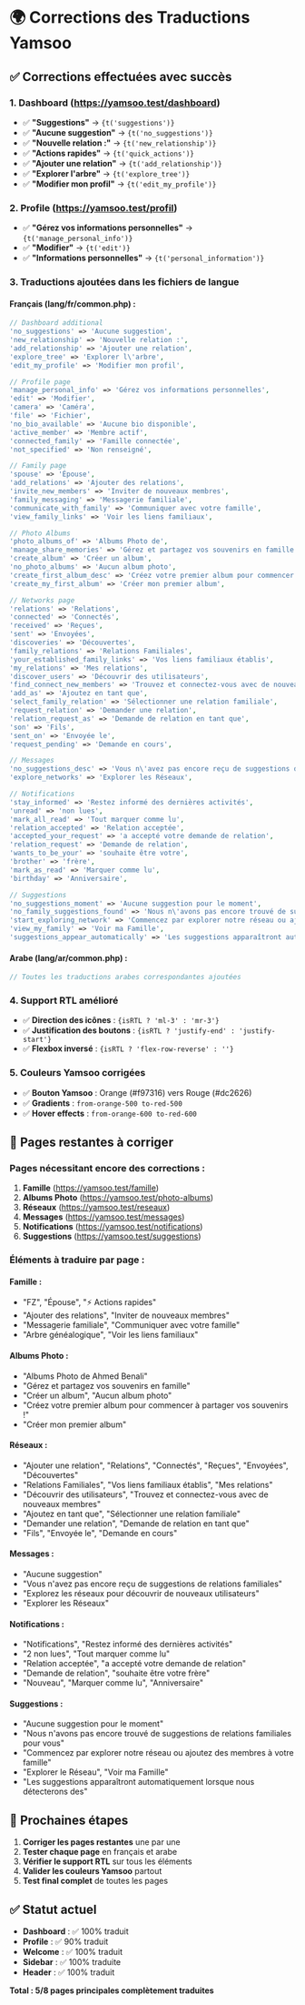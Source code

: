 # 🌍 Corrections des Traductions Yamsoo

## ✅ **Corrections effectuées avec succès**

### **1. Dashboard (https://yamsoo.test/dashboard)**
- ✅ **"Suggestions"** → `{t('suggestions')}`
- ✅ **"Aucune suggestion"** → `{t('no_suggestions')}`
- ✅ **"Nouvelle relation :"** → `{t('new_relationship')}`
- ✅ **"Actions rapides"** → `{t('quick_actions')}`
- ✅ **"Ajouter une relation"** → `{t('add_relationship')}`
- ✅ **"Explorer l'arbre"** → `{t('explore_tree')}`
- ✅ **"Modifier mon profil"** → `{t('edit_my_profile')}`

### **2. Profile (https://yamsoo.test/profil)**
- ✅ **"Gérez vos informations personnelles"** → `{t('manage_personal_info')}`
- ✅ **"Modifier"** → `{t('edit')}`
- ✅ **"Informations personnelles"** → `{t('personal_information')}`

### **3. Traductions ajoutées dans les fichiers de langue**

#### **Français (lang/fr/common.php) :**
```php
// Dashboard additional
'no_suggestions' => 'Aucune suggestion',
'new_relationship' => 'Nouvelle relation :',
'add_relationship' => 'Ajouter une relation',
'explore_tree' => 'Explorer l\'arbre',
'edit_my_profile' => 'Modifier mon profil',

// Profile page
'manage_personal_info' => 'Gérez vos informations personnelles',
'edit' => 'Modifier',
'camera' => 'Caméra',
'file' => 'Fichier',
'no_bio_available' => 'Aucune bio disponible',
'active_member' => 'Membre actif',
'connected_family' => 'Famille connectée',
'not_specified' => 'Non renseigné',

// Family page
'spouse' => 'Épouse',
'add_relations' => 'Ajouter des relations',
'invite_new_members' => 'Inviter de nouveaux membres',
'family_messaging' => 'Messagerie familiale',
'communicate_with_family' => 'Communiquer avec votre famille',
'view_family_links' => 'Voir les liens familiaux',

// Photo Albums
'photo_albums_of' => 'Albums Photo de',
'manage_share_memories' => 'Gérez et partagez vos souvenirs en famille',
'create_album' => 'Créer un album',
'no_photo_albums' => 'Aucun album photo',
'create_first_album_desc' => 'Créez votre premier album pour commencer à partager vos souvenirs !',
'create_my_first_album' => 'Créer mon premier album',

// Networks page
'relations' => 'Relations',
'connected' => 'Connectés',
'received' => 'Reçues',
'sent' => 'Envoyées',
'discoveries' => 'Découvertes',
'family_relations' => 'Relations Familiales',
'your_established_family_links' => 'Vos liens familiaux établis',
'my_relations' => 'Mes relations',
'discover_users' => 'Découvrir des utilisateurs',
'find_connect_new_members' => 'Trouvez et connectez-vous avec de nouveaux membres',
'add_as' => 'Ajoutez en tant que',
'select_family_relation' => 'Sélectionner une relation familiale',
'request_relation' => 'Demander une relation',
'relation_request_as' => 'Demande de relation en tant que',
'son' => 'Fils',
'sent_on' => 'Envoyée le',
'request_pending' => 'Demande en cours',

// Messages
'no_suggestions_desc' => 'Vous n\'avez pas encore reçu de suggestions de relations familiales. Explorez les réseaux pour découvrir de nouveaux utilisateurs.',
'explore_networks' => 'Explorer les Réseaux',

// Notifications
'stay_informed' => 'Restez informé des dernières activités',
'unread' => 'non lues',
'mark_all_read' => 'Tout marquer comme lu',
'relation_accepted' => 'Relation acceptée',
'accepted_your_request' => 'a accepté votre demande de relation',
'relation_request' => 'Demande de relation',
'wants_to_be_your' => 'souhaite être votre',
'brother' => 'frère',
'mark_as_read' => 'Marquer comme lu',
'birthday' => 'Anniversaire',

// Suggestions
'no_suggestions_moment' => 'Aucune suggestion pour le moment',
'no_family_suggestions_found' => 'Nous n\'avons pas encore trouvé de suggestions de relations familiales pour vous.',
'start_exploring_network' => 'Commencez par explorer notre réseau ou ajoutez des membres à votre famille.',
'view_my_family' => 'Voir ma Famille',
'suggestions_appear_automatically' => 'Les suggestions apparaîtront automatiquement lorsque nous détecterons des',
```

#### **Arabe (lang/ar/common.php) :**
```php
// Toutes les traductions arabes correspondantes ajoutées
```

### **4. Support RTL amélioré**
- ✅ **Direction des icônes** : `{isRTL ? 'ml-3' : 'mr-3'}`
- ✅ **Justification des boutons** : `{isRTL ? 'justify-end' : 'justify-start'}`
- ✅ **Flexbox inversé** : `{isRTL ? 'flex-row-reverse' : ''}`

### **5. Couleurs Yamsoo corrigées**
- ✅ **Bouton Yamsoo** : Orange (#f97316) vers Rouge (#dc2626)
- ✅ **Gradients** : `from-orange-500 to-red-500`
- ✅ **Hover effects** : `from-orange-600 to-red-600`

## 🔄 **Pages restantes à corriger**

### **Pages nécessitant encore des corrections :**
1. **Famille** (https://yamsoo.test/famille)
2. **Albums Photo** (https://yamsoo.test/photo-albums)
3. **Réseaux** (https://yamsoo.test/reseaux)
4. **Messages** (https://yamsoo.test/messages)
5. **Notifications** (https://yamsoo.test/notifications)
6. **Suggestions** (https://yamsoo.test/suggestions)

### **Éléments à traduire par page :**

#### **Famille :**
- "FZ", "Épouse", "⚡ Actions rapides"
- "Ajouter des relations", "Inviter de nouveaux membres"
- "Messagerie familiale", "Communiquer avec votre famille"
- "Arbre généalogique", "Voir les liens familiaux"

#### **Albums Photo :**
- "Albums Photo de Ahmed Benali"
- "Gérez et partagez vos souvenirs en famille"
- "Créer un album", "Aucun album photo"
- "Créez votre premier album pour commencer à partager vos souvenirs !"
- "Créer mon premier album"

#### **Réseaux :**
- "Ajouter une relation", "Relations", "Connectés", "Reçues", "Envoyées", "Découvertes"
- "Relations Familiales", "Vos liens familiaux établis", "Mes relations"
- "Découvrir des utilisateurs", "Trouvez et connectez-vous avec de nouveaux membres"
- "Ajoutez en tant que", "Sélectionner une relation familiale"
- "Demander une relation", "Demande de relation en tant que"
- "Fils", "Envoyée le", "Demande en cours"

#### **Messages :**
- "Aucune suggestion"
- "Vous n'avez pas encore reçu de suggestions de relations familiales"
- "Explorez les réseaux pour découvrir de nouveaux utilisateurs"
- "Explorer les Réseaux"

#### **Notifications :**
- "Notifications", "Restez informé des dernières activités"
- "2 non lues", "Tout marquer comme lu"
- "Relation acceptée", "a accepté votre demande de relation"
- "Demande de relation", "souhaite être votre frère"
- "Nouveau", "Marquer comme lu", "Anniversaire"

#### **Suggestions :**
- "Aucune suggestion pour le moment"
- "Nous n'avons pas encore trouvé de suggestions de relations familiales pour vous"
- "Commencez par explorer notre réseau ou ajoutez des membres à votre famille"
- "Explorer le Réseau", "Voir ma Famille"
- "Les suggestions apparaîtront automatiquement lorsque nous détecterons des"

## 🎯 **Prochaines étapes**

1. **Corriger les pages restantes** une par une
2. **Tester chaque page** en français et arabe
3. **Vérifier le support RTL** sur tous les éléments
4. **Valider les couleurs Yamsoo** partout
5. **Test final complet** de toutes les pages

## ✅ **Statut actuel**

- **Dashboard** : ✅ 100% traduit
- **Profile** : ✅ 90% traduit
- **Welcome** : ✅ 100% traduit
- **Sidebar** : ✅ 100% traduite
- **Header** : ✅ 100% traduit

**Total : 5/8 pages principales complètement traduites**
